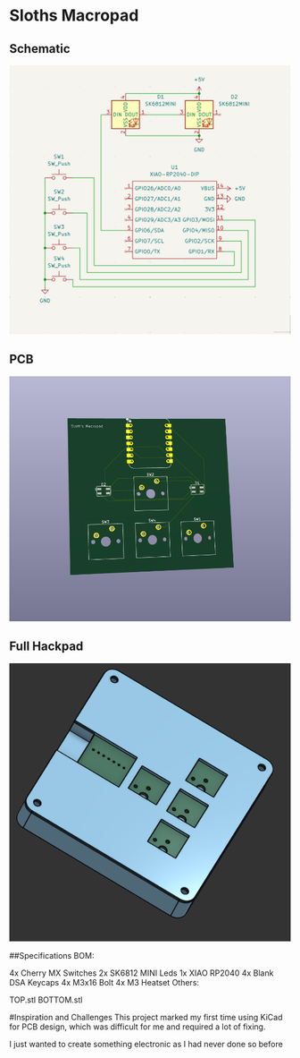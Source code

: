 # Sloths Macropad

## Schematic
![Schematic](Schematic.png)

## PCB
![PCB](PCB.png)

## Full Hackpad
![Full Hackpad](hackpad.png)

##Specifications
BOM:

4x Cherry MX Switches
2x SK6812 MINI Leds
1x XIAO RP2040
4x Blank DSA Keycaps
4x M3x16 Bolt
4x M3 Heatset
Others:

TOP.stl
BOTTOM.stl

#Inspiration and Challenges
This project marked my first time using KiCad for PCB design, which was difficult for me and required a lot of fixing.

I just wanted to create something electronic as I had never done so before

